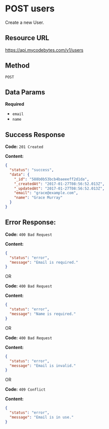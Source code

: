 # POST users

Create a new User.

## Resource URL

<https://api.mycodebytes.com/v1/users>

## Method

`POST`

## Data Params

**Required**

-   `email`
-   `name`

## Success Response

**Code:** `201 Created`

**Content:**

```json
{
  "status": "success",
  "data": {
    "_id": "588b0b53bcb4baeeeff2d1da",
    "_createdAt": "2017-01-27T08:56:52.013Z",
    "_updatedAt": "2017-01-27T08:56:52.013Z",
    "email": "grace@example.com",
    "name": "Grace Murray"
  }
}
```

## Error Response:

**Code:** `400 Bad Request`

**Content:**

```json
{
  "status": "error",
  "message": "Email is required."
}
```

OR

**Code:** `400 Bad Request`

**Content:**

```json
{
  "status": "error",
  "message": "Name is required."
}
```

OR

**Code:** `400 Bad Request`

**Content:**

```json
{
  "status": "error",
  "message": "Email is invalid."
}
```

OR

**Code:** `409 Conflict`

**Content:**

```json
{
  "status": "error",
  "message": "Email is in use."
}
```
